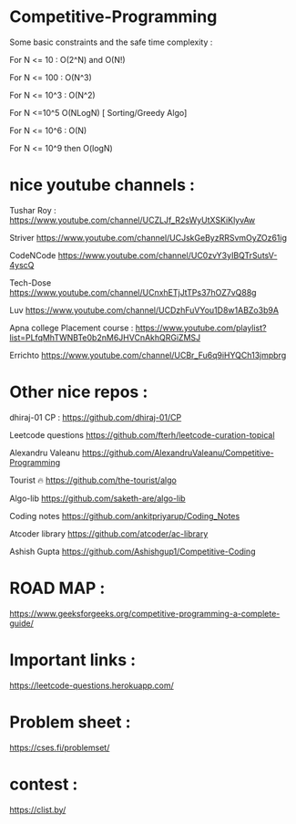 # Competitive-Programming
Some basic constraints and the safe time complexity :

For N <= 10 : O(2^N) and O(N!)

For N <= 100 : O(N^3)

For N <= 10^3 : O(N^2)

For N <=10^5 O(NLogN) [ Sorting/Greedy Algo]

For N <= 10^6 : O(N)

For N <= 10^9 then O(logN)

# nice youtube channels : 
Tushar Roy : https://www.youtube.com/channel/UCZLJf_R2sWyUtXSKiKlyvAw

Striver	https://www.youtube.com/channel/UCJskGeByzRRSvmOyZOz61ig

CodeNCode	https://www.youtube.com/channel/UC0zvY3yIBQTrSutsV-4yscQ

Tech-Dose https://www.youtube.com/channel/UCnxhETjJtTPs37hOZ7vQ88g

Luv https://www.youtube.com/channel/UCDzhFuVYou1D8w1ABZo3b9A

Apna college Placement course : https://www.youtube.com/playlist?list=PLfqMhTWNBTe0b2nM6JHVCnAkhQRGiZMSJ

Errichto	https://www.youtube.com/channel/UCBr_Fu6q9iHYQCh13jmpbrg


# Other nice repos : 

dhiraj-01 CP : https://github.com/dhiraj-01/CP

Leetcode questions	https://github.com/fterh/leetcode-curation-topical

Alexandru Valeanu	https://github.com/AlexandruValeanu/Competitive-Programming

Tourist 🔥	https://github.com/the-tourist/algo

Algo-lib	https://github.com/saketh-are/algo-lib

Coding notes	https://github.com/ankitpriyarup/Coding_Notes

Atcoder library	https://github.com/atcoder/ac-library

Ashish Gupta	https://github.com/Ashishgup1/Competitive-Coding


# ROAD MAP : 
https://www.geeksforgeeks.org/competitive-programming-a-complete-guide/

# Important links : 
https://leetcode-questions.herokuapp.com/

# Problem sheet : 
https://cses.fi/problemset/

# contest : 
https://clist.by/
